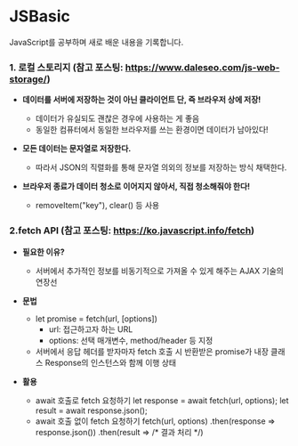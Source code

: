 # JSBasic
JavaScript를 공부하며 새로 배운 내용을 기록합니다. 
<br>

### 1. 로컬 스토리지 (참고 포스팅: https://www.daleseo.com/js-web-storage/)
- __데이터를 서버에 저장하는 것이 아닌 클라이언트 단, 즉 브라우저 상에 저장!__
  - 데이터가 유실되도 괜찮은 경우에 사용하는 게 좋음
  - 동일한 컴퓨터에서 동일한 브라우저를 쓰는 환경이면 데이터가 남아있다!
  
- __모든 데이터는 문자열로 저장한다.__
  - 따라서 JSON의 직렬화를 통해 문자열 의외의 정보를 저장하는 방식 채택한다. 
  
- __브라우저 종료가 데이터 청소로 이어지지 않아서, 직접 청소해줘야 한다!__
  - removeItem("key"), clear() 등 사용

### 2.fetch API (참고 포스팅: https://ko.javascript.info/fetch)
- __필요한 이유?__
  - 서버에서 추가적인 정보를 비동기적으로 가져올 수 있게 해주는 AJAX 기술의 연장선

- __문법__
  - let promise = fetch(url, [options])
    - url: 접근하고자 하는 URL
    - options: 선택 매개변수, method/header 등 지정
  - 서버에서 응답 헤더를 받자마자 fetch 호출 시 반환받은 promise가 내장 클래스 Response의 인스턴스와 함께 이행 상태
  
- __활용__
  - await 호출로 fetch 요청하기
    let response = await fetch(url, options);
    let result = await response.json();
  - await 호출 없이 fetch 요청하기
    fetch(url, options)
      .then(response => response.json())
      .then(result => /* 결과 처리 */)
